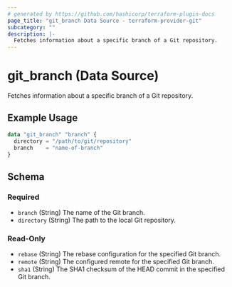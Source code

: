 ```yaml
---
# generated by https://github.com/hashicorp/terraform-plugin-docs
page_title: "git_branch Data Source - terraform-provider-git"
subcategory: ""
description: |-
  Fetches information about a specific branch of a Git repository.
---
```


# git_branch (Data Source)

Fetches information about a specific branch of a Git repository.

## Example Usage

```terraform
data "git_branch" "branch" {
  directory = "/path/to/git/repository"
  branch    = "name-of-branch"
}
```

<!-- schema generated by tfplugindocs -->
## Schema

### Required

- `branch` (String) The name of the Git branch.
- `directory` (String) The path to the local Git repository.

### Read-Only

- `rebase` (String) The rebase configuration for the specified Git branch.
- `remote` (String) The configured remote for the specified Git branch.
- `sha1` (String) The SHA1 checksum of the HEAD commit in the specified Git branch.


